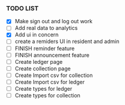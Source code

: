 ### TODO LIST

- [x] Make sign out and log out work
- [ ] Add real data to analytics
- [x] Add ui in concern
- [ ] create a remiders UI in resident and admin
- [ ] FINISH reminder feature
- [ ] FINISH announcement feature
- [ ] Create ledger page
- [ ] Create collection page
- [ ] Create Import csv for collection
- [ ] Create Import csv for ledger
- [ ] Create types for ledger
- [ ] Create types for collection
